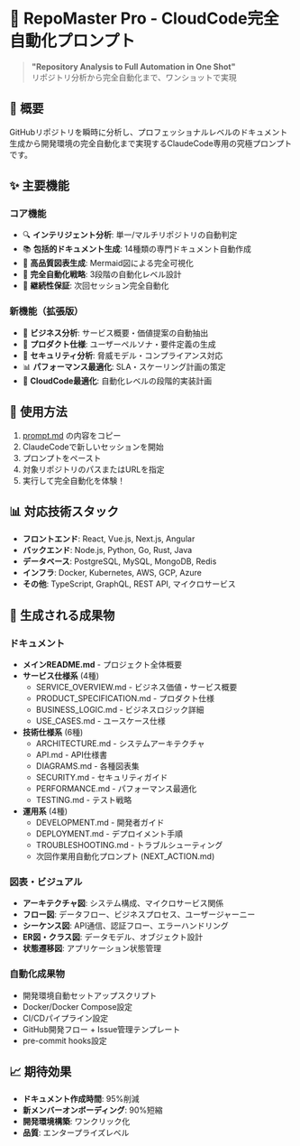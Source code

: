 # 🚀 RepoMaster Pro - CloudCode完全自動化プロンプト

> **"Repository Analysis to Full Automation in One Shot"**  
> リポジトリ分析から完全自動化まで、ワンショットで実現

## 🎯 概要

GitHubリポジトリを瞬時に分析し、プロフェッショナルレベルのドキュメント生成から開発環境の完全自動化まで実現するClaudeCode専用の究極プロンプトです。

## ✨ 主要機能

### コア機能
- 🔍 **インテリジェント分析**: 単一/マルチリポジトリの自動判定
- 📚 **包括的ドキュメント生成**: 14種類の専門ドキュメント自動作成
- 🎨 **高品質図表生成**: Mermaid図による完全可視化
- 🤖 **完全自動化戦略**: 3段階の自動化レベル設計
- 🔄 **継続性保証**: 次回セッション完全自動化

### 新機能（拡張版）
- 💼 **ビジネス分析**: サービス概要・価値提案の自動抽出
- 🏢 **プロダクト仕様**: ユーザーペルソナ・要件定義の生成
- 🔐 **セキュリティ分析**: 脅威モデル・コンプライアンス対応
- 📊 **パフォーマンス最適化**: SLA・スケーリング計画の策定
- 🚀 **CloudCode最適化**: 自動化レベルの段階的実装計画

## 🚀 使用方法

1. [prompt.md](./prompt.md) の内容をコピー
2. ClaudeCodeで新しいセッションを開始
3. プロンプトをペースト
4. 対象リポジトリのパスまたはURLを指定
5. 実行して完全自動化を体験！

## 📊 対応技術スタック

- **フロントエンド**: React, Vue.js, Next.js, Angular
- **バックエンド**: Node.js, Python, Go, Rust, Java
- **データベース**: PostgreSQL, MySQL, MongoDB, Redis
- **インフラ**: Docker, Kubernetes, AWS, GCP, Azure
- **その他**: TypeScript, GraphQL, REST API, マイクロサービス

## 🎯 生成される成果物

### ドキュメント
- **メインREADME.md** - プロジェクト全体概要
- **サービス仕様系** (4種)
  - SERVICE_OVERVIEW.md - ビジネス価値・サービス概要
  - PRODUCT_SPECIFICATION.md - プロダクト仕様
  - BUSINESS_LOGIC.md - ビジネスロジック詳細
  - USE_CASES.md - ユースケース仕様
- **技術仕様系** (6種)
  - ARCHITECTURE.md - システムアーキテクチャ
  - API.md - API仕様書
  - DIAGRAMS.md - 各種図表集
  - SECURITY.md - セキュリティガイド
  - PERFORMANCE.md - パフォーマンス最適化
  - TESTING.md - テスト戦略
- **運用系** (4種)
  - DEVELOPMENT.md - 開発者ガイド
  - DEPLOYMENT.md - デプロイメント手順
  - TROUBLESHOOTING.md - トラブルシューティング
  - 次回作業用自動化プロンプト (NEXT_ACTION.md)

### 図表・ビジュアル
- **アーキテクチャ図**: システム構成、マイクロサービス関係
- **フロー図**: データフロー、ビジネスプロセス、ユーザージャーニー
- **シーケンス図**: API通信、認証フロー、エラーハンドリング
- **ER図・クラス図**: データモデル、オブジェクト設計
- **状態遷移図**: アプリケーション状態管理

### 自動化成果物
- 開発環境自動セットアップスクリプト
- Docker/Docker Compose設定
- CI/CDパイプライン設定
- GitHub開発フロー + Issue管理テンプレート
- pre-commit hooks設定

## 📈 期待効果

- **ドキュメント作成時間**: 95%削減
- **新メンバーオンボーディング**: 90%短縮
- **開発環境構築**: ワンクリック化
- **品質**: エンタープライズレベル